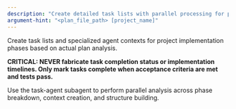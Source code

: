 ```yaml
---
description: "Create detailed task lists with parallel processing for phases and contexts"
argument-hint: "<plan_file_path> [project_name]"
---
```


Create task lists and specialized agent contexts for project implementation phases based on actual plan analysis.

**CRITICAL: NEVER fabricate task completion status or implementation timelines. Only mark tasks complete when acceptance criteria are met and tests pass.**

Use the task-agent subagent to perform parallel analysis across phase breakdown, context creation, and structure building.

